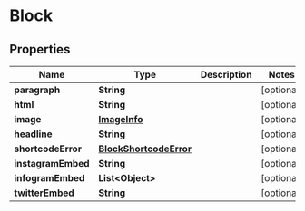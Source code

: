 
# Block

## Properties
Name | Type | Description | Notes
------------ | ------------- | ------------- | -------------
**paragraph** | **String** |  |  [optional]
**html** | **String** |  |  [optional]
**image** | [**ImageInfo**](ImageInfo.md) |  |  [optional]
**headline** | **String** |  |  [optional]
**shortcodeError** | [**BlockShortcodeError**](BlockShortcodeError.md) |  |  [optional]
**instagramEmbed** | **String** |  |  [optional]
**infogramEmbed** | **List&lt;Object&gt;** |  |  [optional]
**twitterEmbed** | **String** |  |  [optional]



